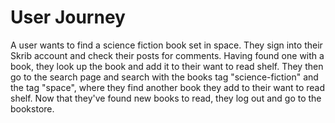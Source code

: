 # User Journey
A user wants to find a science fiction book set in space. They sign into their Skrib account and check their posts for comments. Having found one with a book, they look up the book and add it to their want to read shelf. They then go to the search page and search with the books tag "science-fiction" and the tag "space", where they find another book they add to their want to read shelf. Now that they've found new books to read, they log out and go to the bookstore.
